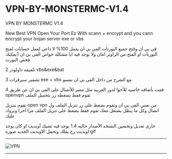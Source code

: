 # VPN-BY-MONSTERMC-V1.4
VPN BY MONSTERMC V1.4

New Best VPN Open Your Port Ez With scann + encrypt
and you cann encrypt your trojan server  exe or vbs

في بي ان وفتح جميع البورتات
الفي بي ان يعمل 100% لا داعي لعمل حسابات لفتح البورتات او الفتح من الراوتر
امان ولا يوجد فيه ايا مشكله
خواص الفي بي ان
1يمكنك فحص البورت

2 تلغيمه داولودر vbs&exe&bat

3 تشفير سيرفرات exe + vbs مع الشرح من داخل الفي بي ان نفسو

4 قمت بأضافه خاصيه للأخوا لدور العربيه مثل مصر للأتصال على الفي بي ان عن طريق openvpn تقوم فقط بضغطه زر بتحميل الملف

تقوم بتنزيل open vpn من نفس الفي بي ان وتقوم بضغط على زر تنزيل الملف ول اتصال
وكل ما يبطل يشتغل معك تقوم فقط بضغط على تنزيل الملف مرا اخرا  وبروك عليك 

جاري تعديل وتحسين النسخه
الأصدار حاليه 1.4 يوجد فيه تشيك أوبديت او كان يوجد اوبديت رح يقلك وتحمل الاوبديت الجديد
صوره gif 

** **

![VPN](https://user-images.githubusercontent.com/74623428/148708275-20df60eb-e41e-424c-9120-839b75f51513.gif)

** **
